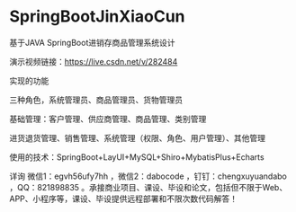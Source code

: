 # SpringBootJinXiaoCun
 基于JAVA SpringBoot进销存商品管理系统设计

演示视频链接：https://live.csdn.net/v/282484

实现的功能

三种角色，系统管理员、商品管理员、货物管理员

基础管理：客户管理、供应商管理、商品管理、类别管理

进货退货管理、销售管理、系统管理（权限、角色、用户管理）、其他管理

使用的技术：SpringBoot+LayUI+MySQL+Shiro+MybatisPlus+Echarts

详询 微信1：egvh56ufy7hh ，微信2：dabocode ，钉钉：chengxuyuandabo ，QQ：821898835 。承接商业项目、课设、毕设和论文，包括但不限于Web、APP、小程序等，课设、毕设提供远程部署和不限次数代码解答！
